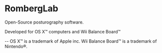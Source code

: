 # RombergLab
Open-Source posturography software.

Developed for OS X™ computers and Wii Balance Board™

--
OS X™ is a trademark of Apple inc.
Wii Balance Board™ is a trademark of Nintendo®.
